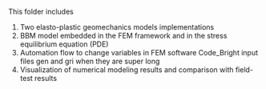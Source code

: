 This folder includes 
1. Two elasto-plastic geomechanics models implementations
2. BBM model embedded in the FEM framework and in the stress equilibrium equation (PDE)
3. Automation flow to change variables in FEM software Code_Bright input files gen and gri when they are super long
4. Visualization of numerical modeling results and comparison with field-test results
